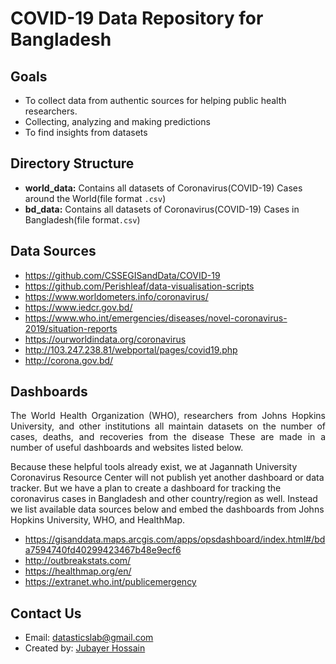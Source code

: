 # COVID-19 Data Repository for Bangladesh

## Goals
- To collect data from authentic sources for helping public health researchers.
- Collecting, analyzing and making predictions 
- To find insights from datasets 

## Directory Structure 
- **world_data:** Contains all datasets of Coronavirus(COVID-19) Cases around the World(file format `.csv`)
- **bd_data:** Contains all datasets of Coronavirus(COVID-19) Cases in Bangladesh(file format`.csv`)

## Data Sources 
-  https://github.com/CSSEGISandData/COVID-19
- https://github.com/Perishleaf/data-visualisation-scripts
- https://www.worldometers.info/coronavirus/
- https://www.iedcr.gov.bd/
- https://www.who.int/emergencies/diseases/novel-coronavirus-2019/situation-reports
- https://ourworldindata.org/coronavirus
- http://103.247.238.81/webportal/pages/covid19.php
- http://corona.gov.bd/
## Dashboards 
<p align="justify">
The World Health Organization (WHO), researchers from Johns Hopkins University, and other institutions all maintain datasets on the number of cases, deaths, and recoveries from the disease These are made in a number of useful dashboards and websites listed below.

Because these helpful tools already exist, we at Jagannath University Coronavirus Resource Center will not publish yet another dashboard or data tracker. But we have a plan to create a dashboard for tracking the coronavirus cases in Bangladesh and other country/region as well. Instead we list available data sources below and embed the dashboards from Johns Hopkins University, WHO, and HealthMap.
</p>

- https://gisanddata.maps.arcgis.com/apps/opsdashboard/index.html#/bda7594740fd40299423467b48e9ecf6
- http://outbreakstats.com/
- https://healthmap.org/en/
- https://extranet.who.int/publicemergency


## Contact Us 
- Email: datasticslab@gmail.com
- Created by: [Jubayer Hossain](https://github.com/jubayer-hossain)
